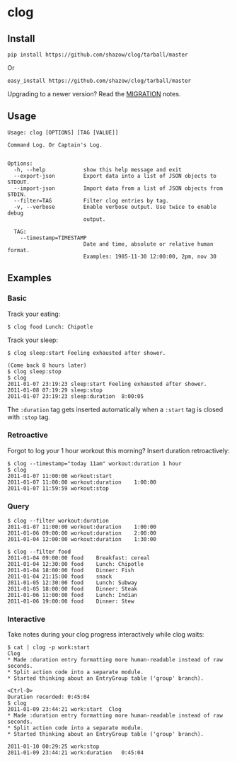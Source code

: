 # clog

## Install

    pip install https://github.com/shazow/clog/tarball/master

Or

    easy_install https://github.com/shazow/clog/tarball/master


Upgrading to a newer version? Read the [MIGRATION](MIGRATION.md) notes.


## Usage

    Usage: clog [OPTIONS] [TAG [VALUE]]

    Command Log. Or Captain's Log.


    Options:
      -h, --help            show this help message and exit
      --export-json         Export data into a list of JSON objects to STDOUT.
      --import-json         Import data from a list of JSON objects from STDIN.
      --filter=TAG          Filter clog entries by tag.
      -v, --verbose         Enable verbose output. Use twice to enable debug
                            output.

      TAG:
        --timestamp=TIMESTAMP
                            Date and time, absolute or relative human format.
                            Examples: 1985-11-30 12:00:00, 2pm, nov 30

## Examples

### Basic

Track your eating:

    $ clog food Lunch: Chipotle

Track your sleep:

    $ clog sleep:start Feeling exhausted after shower.

    (Come back 8 hours later)
    $ clog sleep:stop
    $ clog
    2011-01-07 23:19:23	sleep:start	Feeling exhausted after shower.
    2011-01-08 07:19:29	sleep:stop	
    2011-01-07 23:19:23	sleep:duration	8:00:05

The `:duration` tag gets inserted automatically when a `:start` tag is closed with `:stop` tag.

### Retroactive

Forgot to log your 1 hour workout this morning? Insert duration retroactively:

    $ clog --timestamp="today 11am" workout:duration 1 hour
    $ clog
    2011-01-07 11:00:00	workout:start	
    2011-01-07 11:00:00	workout:duration	1:00:00
    2011-01-07 11:59:59	workout:stop

### Query

    $ clog --filter workout:duration
    2011-01-07 11:00:00	workout:duration	1:00:00
    2011-01-06 09:00:00	workout:duration	2:00:00
    2011-01-04 12:00:00	workout:duration	1:30:00

    $ clog --filter food
    2011-01-04 09:00:00	food	Breakfast: cereal
    2011-01-04 12:30:00	food	Lunch: Chipotle
    2011-01-04 18:00:00	food	Dinner: Fish
    2011-01-04 21:15:00	food	snack
    2011-01-05 12:30:00	food	Lunch: Subway
    2011-01-05 18:00:00	food	Dinner: Steak
    2011-01-06 11:00:00	food	Lunch: Indian
    2011-01-06 19:00:00	food	Dinner: Stew

### Interactive

Take notes during your clog progress interactively while clog waits:

    $ cat | clog -p work:start
    Clog
    * Made :duration entry formatting more human-readable instead of raw seconds.
    * Split action code into a separate module.
    * Started thinking about an EntryGroup table ('group' branch).

    <Ctrl-D>
    Duration recorded: 0:45:04
    $ clog
    2011-01-09 23:44:21	work:start	Clog
    * Made :duration entry formatting more human-readable instead of raw seconds.
    * Split action code into a separate module.
    * Started thinking about an EntryGroup table ('group' branch).

    2011-01-10 00:29:25	work:stop	
    2011-01-09 23:44:21	work:duration	0:45:04
